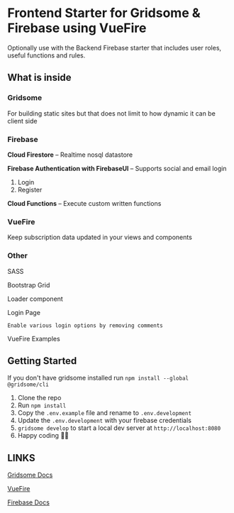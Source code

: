 # Frontend Starter for Gridsome & Firebase using VueFire

Optionally use with the Backend Firebase starter that includes user roles, useful functions and rules.

## What is inside

### Gridsome

For building static sites but that does not limit to how dynamic it can be client side

### Firebase

**Cloud Firestore** – Realtime nosql datastore

**Firebase Authentication with FirebaseUI** – Supports social and email login

1. Login
2. Register


**Cloud Functions** – Execute custom written functions

### VueFire

  Keep subscription data updated in your views and components

### Other

  SASS

  Bootstrap Grid

  Loader component

  Login Page

    Enable various login options by removing comments

  VueFire Examples



## Getting Started

If you don't have gridsome installed run `npm install --global @gridsome/cli`

1. Clone the repo
2. Run `npm install`
3. Copy the `.env.example` file and rename to `.env.development`
4. Update the `.env.development` with your firebase credentials
5. `gridsome develop` to start a local dev server at `http://localhost:8080`
6. Happy coding 🎉🙌


## LINKS

[Gridsome Docs](https://gridsome.org/docs)

[VueFire](https://vuefire.vuejs.org/vuefire/binding-subscriptions.html#declarative-binding)

[Firebase Docs](https://firebase.google.com/docs)

